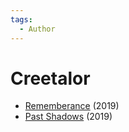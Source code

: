 ```yaml
---
tags:
  - Author
---
```


# Creetalor

- [Rememberance](./rememberance.md) (2019)
- [Past Shadows](./pastshadows.md) (2019)